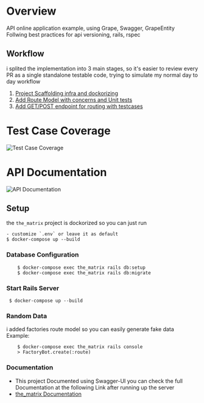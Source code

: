 # Overview
API online application example, using Grape, Swagger, GrapeEntity  
Follwing best practices for api versioning, rails, rspec

## Workflow
i splited the implementation into 3 main stages, so it's easier to review every PR as a single standalone testable code, trying to simulate my normal day to day workflow

1. [Project Scaffolding infra and dockorizing](https://github.com/assenvic/the_matrix/commit/780e5631d2815580a3d108cf94a2ebf23221f61e)
2. [Add Route Model with concerns and Unit tests](https://github.com/assenvic/the_matrix/pull/9)
3. [Add GET/POST endpoint for routing with testcases](https://github.com/assenvic/the_matrix/pull/10)

# Test Case Coverage
![Test Case Coverage](https://i.ibb.co/dbdF7Dj/Screenshot-2020-01-26-at-12-24-50.png "Test Coverage")

# API Documentation
![API Documentation](https://i.ibb.co/DDdcJ7z/Screenshot-2020-01-26-at-12-25-39.png "API Documentation")

## Setup
the `the_matrix` project is dockorized so you can just run

    - customize `.env` or leave it as default
    $ docker-compose up --build


### Database Configuration
```
    $ docker-compose exec the_matrix rails db:setup
    $ docker-compose exec the_matrix rails db:migrate
```

### Start Rails Server
```
 $ docker-compose up --build   
```

### Random Data
i added factories route model so you can easily generate fake data
Example:

```
    $ docker-compose exec the_matrix rails console
    > FactoryBot.create(:route)
```

### Documentation 
* This project Documented using Swagger-UI you can check the full Documentation at the following Link after running up the server
* [the_matrix Documentation](http://localhost:3000/api/the_matrix/docs)
